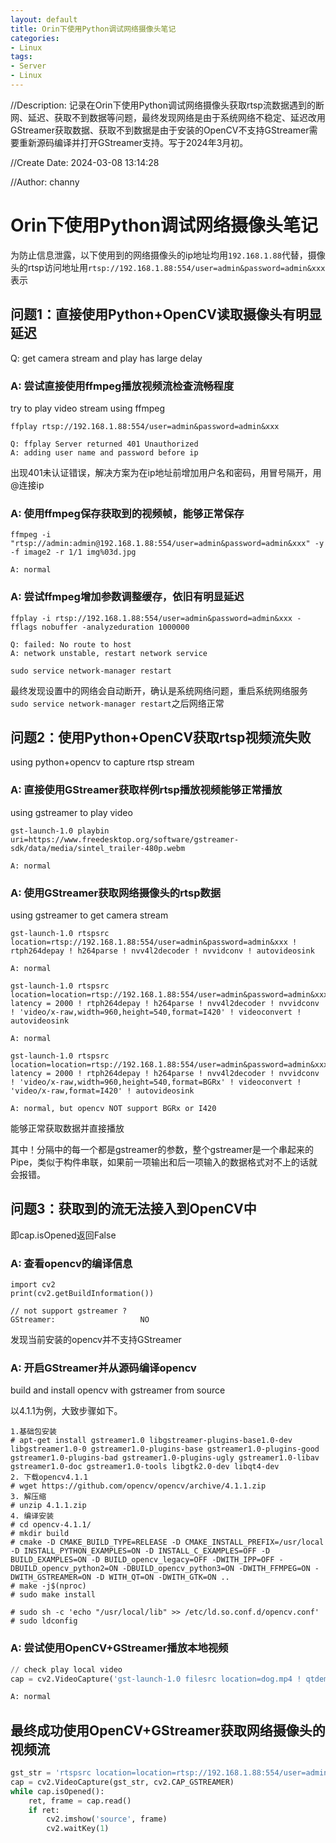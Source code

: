```yaml
---
layout: default
title: Orin下使用Python调试网络摄像头笔记
categories:
- Linux
tags:
- Server
- Linux
---
```

//Description: 记录在Orin下使用Python调试网络摄像头获取rtsp流数据遇到的断网、延迟、获取不到数据等问题，最终发现网络是由于系统网络不稳定、延迟改用GStreamer获取数据、获取不到数据是由于安装的OpenCV不支持GStreamer需要重新源码编译并打开GStreamer支持。写于2024年3月初。

//Create Date: 2024-03-08 13:14:28

//Author: channy

# Orin下使用Python调试网络摄像头笔记
为防止信息泄露，以下使用到的网络摄像头的ip地址均用`192.168.1.88`代替，摄像头的rtsp访问地址用`rtsp://192.168.1.88:554/user=admin&password=admin&xxx`表示
## 问题1：直接使用Python+OpenCV读取摄像头有明显延迟
Q: get camera stream and play has large delay   

### A: 尝试直接使用ffmpeg播放视频流检查流畅程度   
try to play video stream using ffmpeg
```
ffplay rtsp://192.168.1.88:554/user=admin&password=admin&xxx

Q: ffplay Server returned 401 Unauthorized
A: adding user name and password before ip
```
出现401未认证错误，解决方案为在ip地址前增加用户名和密码，用冒号隔开，用@连接ip

### A: 使用ffmpeg保存获取到的视频帧，能够正常保存
```
ffmpeg -i "rtsp://admin:admin@192.168.1.88:554/user=admin&password=admin&xxx" -y -f image2 -r 1/1 img%03d.jpg

A: normal
```

### A: 尝试ffmpeg增加参数调整缓存，依旧有明显延迟
```
ffplay -i rtsp://192.168.1.88:554/user=admin&password=admin&xxx -fflags nobuffer -analyzeduration 1000000

Q: failed: No route to host 
A: network unstable, restart network service

sudo service network-manager restart
```
最终发现设置中的网络会自动断开，确认是系统网络问题，重启系统网络服务`sudo service network-manager restart`之后网络正常

## 问题2：使用Python+OpenCV获取rtsp视频流失败
using python+opencv to capture rtsp stream
### A: 直接使用GStreamer获取样例rtsp播放视频能够正常播放
using gstreamer to play video
```
gst-launch-1.0 playbin uri=https://www.freedesktop.org/software/gstreamer-sdk/data/media/sintel_trailer-480p.webm

A: normal
```
### A: 使用GStreamer获取网络摄像头的rtsp数据
using gstreamer to get camera stream
```
gst-launch-1.0 rtspsrc location=rtsp://192.168.1.88:554/user=admin&password=admin&xxx ! rtph264depay ! h264parse ! nvv4l2decoder ! nvvidconv ! autovideosink

A: normal

gst-launch-1.0 rtspsrc location=location=rtsp://192.168.1.88:554/user=admin&password=admin&xxx latency = 2000 ! rtph264depay ! h264parse ! nvv4l2decoder ! nvvidconv ! 'video/x-raw,width=960,height=540,format=I420' ! videoconvert ! autovideosink

A: normal

gst-launch-1.0 rtspsrc location=location=rtsp://192.168.1.88:554/user=admin&password=admin&xxx latency = 2000 ! rtph264depay ! h264parse ! nvv4l2decoder ! nvvidconv ! 'video/x-raw,width=960,height=540,format=BGRx' ! videoconvert ! 'video/x-raw,format=I420' ! autovideosink

A: normal, but opencv NOT support BGRx or I420
```
能够正常获取数据并直接播放

其中！分隔中的每一个都是gstreamer的参数，整个gstreamer是一个串起来的Pipe，类似于构件串联，如果前一项输出和后一项输入的数据格式对不上的话就会报错。

## 问题3：获取到的流无法接入到OpenCV中
即cap.isOpened返回False

### A: 查看opencv的编译信息
```
import cv2
print(cv2.getBuildInformation())

// not support gstreamer ?
GStreamer:                   NO
```
发现当前安装的opencv并不支持GStreamer
### A: 开启GStreamer并从源码编译opencv
build and install opencv with gstreamer from source

以4.1.1为例，大致步骤如下。
```
1.基础包安装
# apt-get install gstreamer1.0 libgstreamer-plugins-base1.0-dev libgstreamer1.0-0 gstreamer1.0-plugins-base gstreamer1.0-plugins-good gstreamer1.0-plugins-bad gstreamer1.0-plugins-ugly gstreamer1.0-libav gstreamer1.0-doc gstreamer1.0-tools libgtk2.0-dev libqt4-dev
2. 下载opencv4.1.1
# wget https://github.com/opencv/opencv/archive/4.1.1.zip
3. 解压缩
# unzip 4.1.1.zip
4. 编译安装
# cd opencv-4.1.1/
# mkdir build
# cmake -D CMAKE_BUILD_TYPE=RELEASE -D CMAKE_INSTALL_PREFIX=/usr/local -D INSTALL_PYTHON_EXAMPLES=ON -D INSTALL_C_EXAMPLES=OFF -D BUILD_EXAMPLES=ON -D BUILD_opencv_legacy=OFF -DWITH_IPP=OFF -DBUILD_opencv_python2=ON -DBUILD_opencv_python3=ON -DWITH_FFMPEG=ON -DWITH_GSTREAMER=ON -D WITH_QT=ON -DWITH_GTK=ON ..
# make -j$(nproc)
# sudo make install

# sudo sh -c 'echo "/usr/local/lib" >> /etc/ld.so.conf.d/opencv.conf'
# sudo ldconfig
```

### A: 尝试使用OpenCV+GStreamer播放本地视频
```python
// check play local video 
cap = cv2.VideoCapture('gst-launch-1.0 filesrc location=dog.mp4 ! qtdemux ! queue ! h264parse ! nvv4l2decoder ! nvvidconv ! appsink', cv2.CAP_GSTREAMER)

A: normal
```

## 最终成功使用OpenCV+GStreamer获取网络摄像头的视频流
```python
gst_str = 'rtspsrc location=location=rtsp://192.168.1.88:554/user=admin&password=admin&xxx latency = 2000 ! rtph264depay ! h264parse ! nvv4l2decoder ! nvvidconv ! \'video/x-raw,width=960,height=540,format=BGRx\' ! videoconvert ! \'video/x-raw,format=BGR\' ! appsink'
cap = cv2.VideoCapture(gst_str, cv2.CAP_GSTREAMER)
while cap.isOpened():
    ret, frame = cap.read()
    if ret:
        cv2.imshow('source', frame)
        cv2.waitKey(1)
```
